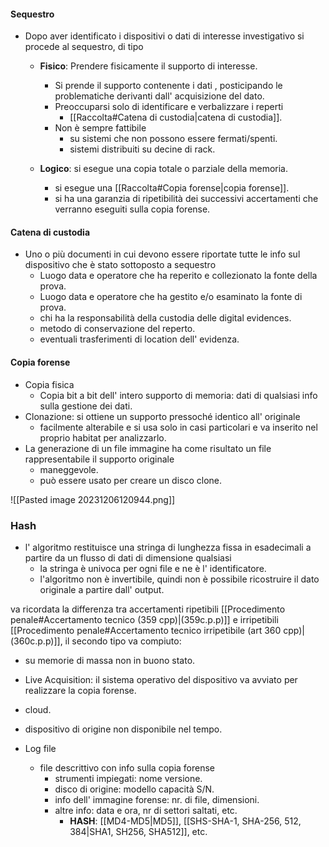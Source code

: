 
#### Sequestro 
- Dopo aver identificato i dispositivi o dati di interesse investigativo si procede al sequestro, di tipo 
  
	- **Fisico**: Prendere fisicamente il supporto di interesse.
		- Si prende il supporto contenente i dati , posticipando le problematiche derivanti dall' acquisizione del dato.
		- Preoccuparsi solo di identificare e verbalizzare i reperti 
			- [[Raccolta#Catena di custodia|catena di custodia]].
		- Non è sempre fattibile 
			- su sistemi che non possono essere fermati/spenti. 
			- sistemi distribuiti su decine di rack.
				  
	- **Logico**: si esegue una copia totale o parziale della memoria.
		- si esegue una [[Raccolta#Copia forense|copia forense]]. 
		- si ha una garanzia di ripetibilità dei successivi accertamenti che verranno eseguiti sulla copia forense. 
#### Catena di custodia 

- Uno o più documenti in cui devono essere riportate tutte le info sul dispositivo che è stato sottoposto a sequestro 
	- Luogo data e operatore che ha reperito e collezionato la fonte della prova. 
	- Luogo data e operatore che ha gestito e/o esaminato la fonte di prova. 
	- chi ha la responsabilità della custodia delle digital evidences. 
	- metodo di conservazione del reperto. 
	- eventuali trasferimenti di location dell' evidenza. 
#### Copia forense 

- Copia fisica 
	- Copia bit a bit dell' intero supporto di memoria: dati di qualsiasi info sulla gestione dei dati.
- Clonazione: si ottiene un supporto pressoché identico all' originale 
	- facilmente alterabile e si usa solo in casi particolari e va inserito nel proprio habitat per analizzarlo. 
- La generazione di un file immagine ha come risultato un file rappresentabile il supporto originale 
	- maneggevole. 
	- può essere usato per creare un disco clone. 
	  
	  
![[Pasted image 20231206120944.png]]
### Hash 

- l' algoritmo restituisce una stringa di lunghezza fissa in esadecimali a partire da un flusso di dati di dimensione qualsiasi 
	- la stringa è univoca per ogni file e ne è l' identificatore. 
	- l'algoritmo non è invertibile, quindi non è possibile ricostruire il dato originale a partire dall' output. 


va ricordata la differenza tra accertamenti ripetibili [[Procedimento penale#Accertamento tecnico (359 cpp)|(359c.p.p)]] e irripetibili [[Procedimento penale#Accertamento tecnico irripetibile (art 360 cpp)|(360c.p.p)]], il secondo tipo va compiuto: 
- su memorie di massa non in buono stato. 
- Live Acquisition: il sistema operativo del dispositivo va avviato per realizzare la copia forense. 
- cloud. 
- dispositivo di origine non disponibile nel tempo. 


- Log file 
	- file descrittivo con info sulla copia forense
		- strumenti impiegati: nome versione. 
		- disco di origine: modello capacità S/N.
		- info dell' immagine forense: nr. di file, dimensioni. 
		- altre info: data e ora, nr di settori saltati, etc.
			- **HASH**: [[MD4-MD5|MD5]], [[SHS-SHA-1, SHA-256, 512, 384|SHA1, SH256, SHA512]], etc.
